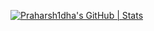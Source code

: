 [![Praharsh1dha's GitHub | Stats](https://stats.quine.sh/Praharsh1dha/github?theme=dark)](https://quine.sh?utm_source=widgets&utm_campaign=Praharsh1dha)
